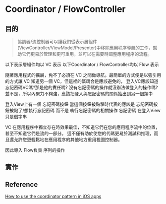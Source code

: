 # Coordinator / FlowController

## 目的
>協調器/流控制器可以讓我們從表示層組件(ViewController/ViewModel/Presenter)中移除應用程序導航的工作，幫助它們更易於管理和更可重用，並可以在需要時調整應用程序的流程。

以下表示層組件均以 VC 表示
以下Coordinator / FlowController均以 Flow 表示

隨著應用程式的擴展，免不了必須在 VC 之間做導航。最簡單的方式便是以強引用的方式讓 VC 知道另一個 VC，但這裡的緊耦合是應該避免的，
登入VC應該知道忘記密碼VC嗎?那是他的責任嗎? 沒有忘記密碼的操作就沒辦法做登入的操作嗎? 並不是，所以內聚力不夠強，應該把登入與忘記密碼的關係抽出到另一個類中   

登入View上有一個 忘記密碼按鈕
當這個按鈕被點擊時代表的應該是 忘記密碼按鈕被點了/想執行忘記密碼 而不是 執行忘記密碼的相關操作
忘記密碼 在登入View只是個字串

VC 在應用程序中獨立存在時效果最佳，不知道它們在您的應用程序流中的位置，甚至不知道它們是流的一部分。
這不僅有助於使您的代碼更易於測試和推理，而且還允許您更輕鬆地在應用程序的其他地方重用視圖控制器。

因此導入 Flow負責 序列的操作

## 實作


## Reference
[How to use the coordinator pattern in iOS apps](https://www.hackingwithswift.com/articles/71/how-to-use-the-coordinator-pattern-in-ios-apps)
